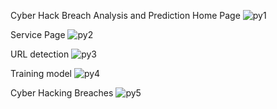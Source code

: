 Cyber Hack Breach Analysis and Prediction 
Home Page
![py1](https://github.com/user-attachments/assets/14c2182c-5b34-4bb9-ba8a-79bb2d7594bf)


Service Page
![py2](https://github.com/user-attachments/assets/4ea57098-b296-4229-a171-0b9eb7bf628a)

URL detection 
![py3](https://github.com/user-attachments/assets/e6cfc877-10d3-46b5-91a4-64146c8b9bec)

Training model
![py4](https://github.com/user-attachments/assets/6ece1bc6-c36e-4431-80b9-e697159c647f)

Cyber Hacking Breaches
![py5](https://github.com/user-attachments/assets/1c803cc1-24e4-449f-ab09-b58229d165cd)
